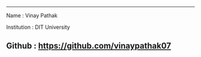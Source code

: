 --------------------------------------------------
Name : Vinay Pathak

Institution : DIT University

Github : https://github.com/vinaypathak07
--------------------------------------------------

